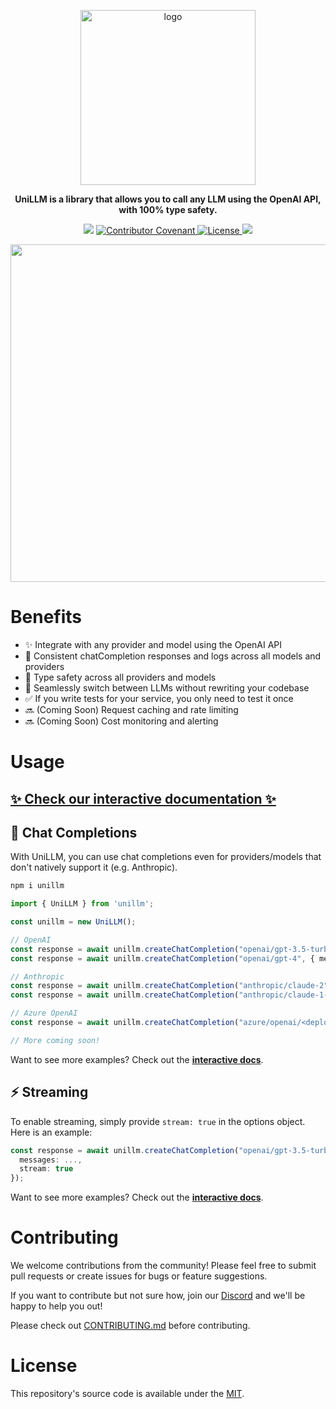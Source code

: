 <p align="center">
  <a href="https://docs.unillm.ai/" target="_blank">
    <img src="https://cdn.pezzo.ai/unillm/logo-light-mode.svg" alt="logo" width="280">
  </a>
</p>

<p align="center">
  <strong>UniLLM is a library that allows you to call any LLM using the OpenAI API, with 100% type safety.</strong>
</p>

<p align="center">
<img src="https://github.com/pezzolabs/unillm/actions/workflows/ci.yaml/badge.svg" />
<a href="CODE_OF_CONDUCT.md">
  <img src="https://img.shields.io/badge/Contributor%20Covenant-v2.0%20adopted-ff69b4.svg" alt="Contributor Covenant">
</a>
<a href="https://opensource.org/licenses/MIT">
  <img src="https://img.shields.io/badge/License-MIT-blue.svg" alt="License">
</a>
<a href="https://www.npmjs.com/package/unillm" target="_blank">
  <img src="https://img.shields.io/badge/npm-unillm-green">
</a>
</p>

<p align="center">
  <img src="https://cdn.pezzo.ai/unillm/animated-demo.gif" width="540" />
</p>

# Benefits

- ✨ Integrate with any provider and model using the OpenAI API
- 💬 Consistent chatCompletion responses and logs across all models and providers
- 💯 Type safety across all providers and models
- 🔁 Seamlessly switch between LLMs without rewriting your codebase
- ✅ If you write tests for your service, you only need to test it once
- 🔜 (Coming Soon) Request caching and rate limiting
- 🔜 (Coming Soon) Cost monitoring and alerting

# Usage

## [✨ Check our interactive documentation ✨](https://docs.unillm.ai)

## 💬 Chat Completions

With UniLLM, you can use chat completions even for providers/models that don't natively support it (e.g. Anthropic).

```bash
npm i unillm
```

```ts
import { UniLLM } from 'unillm';

const unillm = new UniLLM();

// OpenAI
const response = await unillm.createChatCompletion("openai/gpt-3.5-turbo", { messages: ... });
const response = await unillm.createChatCompletion("openai/gpt-4", { messages: ... });

// Anthropic
const response = await unillm.createChatCompletion("anthropic/claude-2", { messages: ... });
const response = await unillm.createChatCompletion("anthropic/claude-1-instant", { messages: ... });

// Azure OpenAI
const response = await unillm.createChatCompletion("azure/openai/<deployment-name>", { messages: ... });

// More coming soon!
```

Want to see more examples? Check out the **[interactive docs](https://docs.unillm.ai)**.

## ⚡️ Streaming

To enable streaming, simply provide `stream: true` in the options object. Here is an example:

```ts
const response = await unillm.createChatCompletion("openai/gpt-3.5-turbo", {
  messages: ...,
  stream: true
});
```

Want to see more examples? Check out the **[interactive docs](https://docs.unillm.ai)**.

# Contributing

We welcome contributions from the community! Please feel free to submit pull requests or create issues for bugs or feature suggestions.

If you want to contribute but not sure how, join our [Discord](https://discord.gg/XcEVPePwn2) and we'll be happy to help you out!

Please check out [CONTRIBUTING.md](CONTRIBUTING.md) before contributing.

# License

This repository's source code is available under the [MIT](LICENSE).

